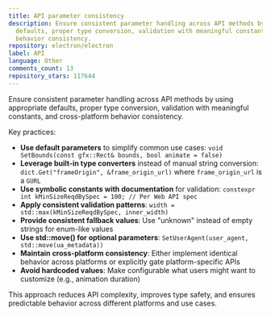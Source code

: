 ```yaml
---
title: API parameter consistency
description: Ensure consistent parameter handling across API methods by using appropriate
  defaults, proper type conversion, validation with meaningful constants, and cross-platform
  behavior consistency.
repository: electron/electron
label: API
language: Other
comments_count: 13
repository_stars: 117644
---
```


Ensure consistent parameter handling across API methods by using appropriate defaults, proper type conversion, validation with meaningful constants, and cross-platform behavior consistency.

Key practices:
- **Use default parameters** to simplify common use cases: `void SetBounds(const gfx::Rect& bounds, bool animate = false)`
- **Leverage built-in type converters** instead of manual string conversion: `dict.Get("frameOrigin", &frame_origin_url)` where `frame_origin_url` is a `GURL`
- **Use symbolic constants with documentation** for validation: `constexpr int kMinSizeReqdBySpec = 100; // Per Web API spec`
- **Apply consistent validation patterns**: `width = std::max(kMinSizeReqdBySpec, inner_width)`
- **Provide consistent fallback values**: Use "unknown" instead of empty strings for enum-like values
- **Use std::move() for optional parameters**: `SetUserAgent(user_agent, std::move(ua_metadata))`
- **Maintain cross-platform consistency**: Either implement identical behavior across platforms or explicitly gate platform-specific APIs
- **Avoid hardcoded values**: Make configurable what users might want to customize (e.g., animation duration)

This approach reduces API complexity, improves type safety, and ensures predictable behavior across different platforms and use cases.